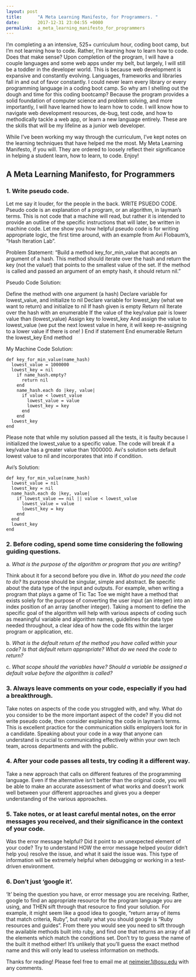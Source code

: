 ```yaml
---
layout: post
title:      "A Meta Learning Manifesto, for Programmers. "
date:       2017-12-31 23:04:55 +0000
permalink:  a_meta_learning_manifesto_for_programmers
---
```



I’m completing a an intensive, 525+ curriculum hour, coding boot camp, but I’m not learning how to code. Rather, I’m learning how to learn how to code. Does that make sense? Upon completion of the program, I will have a couple languages and some web apps under my belt, but largely, I will still be a toddler in the developer world. This is because web development is expansive and constantly evolving. Languages, frameworks and libraries fall in and out of favor constantly. I could never learn every library or every programming language in a coding boot camp. So why am I shelling out the dough and time for this coding bootcamp? Because the program provides a solid foundation of computer science and problem solving, and more importantly, I will have learned how to learn how to code. I will know how to navigate web development resources, de-bug, test code, and how to methodically tackle a web app, or learn a new language entirely. These are the skills that will be my lifeline as a junior web developer. 

While I’ve been working my way through the curriculum, I’ve kept notes on the learning techniques that have helped me the most. My Meta Learning Manifesto, if you will. They are ordered to loosely reflect their significance in helping a student learn, how to learn, to code. Enjoy!

## A Meta Learning Manifesto, for Programmers
### 1.	Write pseudo code. 
Let me say it louder, for the people in the back. WRITE PSUEDO CODE. Pseudo code is an explanation of a program, or an algorithm, in layman’s terms. This is not code that a machine will read, but rather it is intended to provide an outline of the specific instructions that will later, be written in machine code. Let me show you how helpful pseudo code is for writing appropriate logic, the first time around, with an example from Avi Flobaum’s, “Hash Iteration Lab”. 

Problem Statement: “Build a method key_for_min_value that accepts an argument of a hash. This method should iterate over the hash and return the key (not the value!) that points to the smallest value of the set. If the method is called and passed an argument of an empty hash, it should return nil.”

Pseudo Code Solution: 

Define the method with one argument (a hash)
Declare variable for lowest_value, and initialize to nil
Declare variable for lowest_key (what we want to return) and initialize to nil
If hash given is empty
	Return nil
Iterate over the hash with an enumerable
If the value of the key/value pair is lower value than (lowest_value)
	Assign key to lowest_key 
	And assign the value to lowest_value (we put the next lowest value in here, it will keep re-assigning to a lower value if there is one! ) 
End if statement
End enumerable
Return the lowest_key 
End method

My Machine Code Solution:
```
def key_for_min_value(name_hash)
  lowest_value = 1000000
  lowest_key = nil
    if name_hash.empty?
      return nil
    end
    name_hash.each do |key, value|
      if value < lowest_value
        lowest_value = value
        lowest_key = key
      end
    end
  lowest_key
end

```

Please note that while my solution passed all the tests, it is faulty because I initialized the lowest_value to a specific value. The code will break if a key/value has a greater value than 1000000. Avi's solution sets default lowest value to nil and incorporates that into if condition. 

Avi’s Solution:
```
def key_for_min_value(name_hash)
  lowest_value = nil
  lowest_key = nil
  name_hash.each do |key, value|
    if lowest_value == nil || value < lowest_value
      lowest_value = value
      lowest_key = key
    end
  end
  lowest_key
end

```
### 2.	Before coding, spend some time considering the following guiding questions. 


a.	*What is the purpose of the algorithm or program that you are writing?* 

Think about it for a second before you dive in. *What do you need the code to do?* Its purpose should be singular, simple and abstract.  Be specific about the data type of the input and outputs. For example, when writing a program that plays a game of  Tic Tac Toe we might have a method that exists solely for the purpose of converting the user input (an integer) into an index position of an array (another integer).  Taking a moment to define the specific goal of the algorithm will help with various aspects of coding  such as meaningful variable and algorithm names, guidelines for data type needed throughout, a clear idea of how the code fits within the larger program or application, etc.

b.	*What is the default return of the method you have called within your code? Is that default return appropriate? What do we need the code to return?*

c.	*What scope should the variables have? Should a variable be assigned a default value before the algorithm is called?*

### 3.	Always leave comments on your code, especially if you had a breakthrough. 

Take notes on aspects of the code you struggled with, and why. What do you consider to be the more important aspect of the code? 
If you did not write pseudo code, then consider explaining the code in layman’s terms.  This is excellent practice for the communication skills employers look for in a candidate. Speaking about your code in a way that anyone can understand is crucial to communicating effectively within your own tech team, across departments and with the public. 

### 4.	After your code passes all tests, try coding it a different way. 

Take a new approach that calls on different features of the programming language. Even if the alternative isn’t better than the original code, you will be able to make an accurate assessment of what works and doesn’t work well between your different approaches and gives you a deeper understanding of the various approaches. 

### 5.	Take notes, or at least careful mental notes, on the error messages you received, and their significance in the context of your code. 

Was the error message helpful? Did it point to an unexpected element of your code? Try to understand HOW the error message helped you(or didn’t help you) resolve the issue, and what it said the issue was. This type of information will be extremely helpful when debugging or working in a test-driven environment. 

### 6.	Don’t just ‘google it’. 

‘It’ being the question you have, or error message you are receiving. Rather, google to find an appropriate resource for the program language you are using, and THEN sift through that resource to find your solution. For example, it might seem like a good idea to google, “return array of items that match criteria, Ruby”, but really what you should google is “Ruby resources and guides”. From there you would see you need to sift through the available methods built into ruby, and find one that returns an array of all the elements which match the conditions set.  Don’t try to guess the name of the built it method either! It’s unlikely that you’ll guess the exact method name and this will only lead to useless information on methods. 


Thanks for reading! Please feel free to email me at neimeier.1@osu.edu with any comments. 




